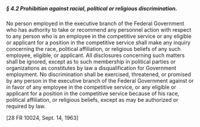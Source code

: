 ##### § 4.2 Prohibition against racial, political or religious discrimination. #####

No person employed in the executive branch of the Federal Government who has authority to take or recommend any personnel action with respect to any person who is an employee in the competitive service or any eligible or applicant for a position in the competitive service shall make any inquiry concerning the race, political affiliation, or religious beliefs of any such employee, eligible, or applicant. All disclosures concerning such matters shall be ignored, except as to such membership in political parties or organizations as constitutes by law a disqualification for Government employment. No discrimination shall be exercised, threatened, or promised by any person in the executive branch of the Federal Government against or in favor of any employee in the competitive service, or any eligible or applicant for a position in the competitive service because of his race, political affiliation, or religious beliefs, except as may be authorized or required by law.

[28 FR 10024, Sept. 14, 1963]
